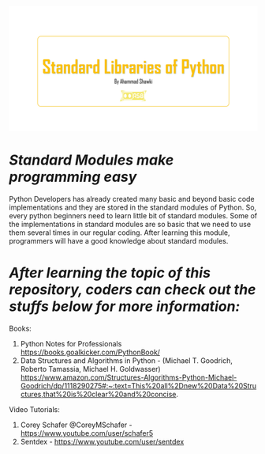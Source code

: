 ![poster](https://github.com/ahammadshawki8/Standard-Libraries-of-Python/blob/master/standard.jpg)

# _Standard Modules make programming easy_

Python Developers has already created many basic and beyond basic code implementations and they are stored in the standard modules of Python.
So, every python beginners need to learn little bit of standard modules. Some of the implementations in standard modules are so basic that we need to use them several times in our regular coding.
After learning this module, programmers will have a good knowledge about standard modules.


# _After learning the topic of this repository, coders can check out the stuffs below for more information:_

Books:

 1. Python Notes for Professionals 
 https://books.goalkicker.com/PythonBook/ 
 2. Data Structures and Algorithms in Python - (Michael T. Goodrich, Roberto Tamassia, Michael H. Goldwasser) 
 https://www.amazon.com/Structures-Algorithms-Python-Michael-Goodrich/dp/1118290275#:~:text=This%20all%2Dnew%20Data%20Structures,that%20is%20clear%20and%20concise.

Video Tutorials:

  1. Corey Schafer @CoreyMSchafer - https://www.youtube.com/user/schafer5
  2. Sentdex - https://www.youtube.com/user/sentdex
 
